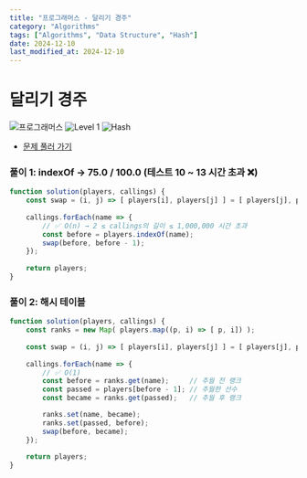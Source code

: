 ```yaml
---
title: "프로그래머스 - 달리기 경주"
category: "Algorithms"
tags: ["Algorithms", "Data Structure", "Hash"]
date: 2024-12-10
last_modified_at: 2024-12-10
---
```


# 달리기 경주

<img src="https://img.shields.io/badge/-프로그래머스-1e2a3c" alt="프로그래머스"/> <img src="https://img.shields.io/badge/-Level 1-blue" alt="Level 1"/> <img src="https://img.shields.io/badge/-Hash-yellow" alt="Hash"/>

- [문제 풀러 가기](https://school.programmers.co.kr/learn/courses/30/lessons/178871)

### 풀이 1: indexOf → 75.0 / 100.0 (테스트 10 ~ 13 시간 초과 ❌)

```js
function solution(players, callings) {
    const swap = (i, j) => [ players[i], players[j] ] = [ players[j], players[i] ];
    
    callings.forEach(name => {
        // ✅ O(n) → 2 ≤ callings의 길이 ≤ 1,000,000 시간 초과
        const before = players.indexOf(name);
        swap(before, before - 1);
    });
    
    return players;
}
```

### 풀이 2: 해시 테이블  

```js
function solution(players, callings) {
    const ranks = new Map( players.map((p, i) => [ p, i]) );
    
    const swap = (i, j) => [ players[i], players[j] ] = [ players[j], players[i] ];
    
    callings.forEach(name => {
        // ✅ O(1)
        const before = ranks.get(name);     // 추월 전 랭크  
        const passed = players[before - 1]; // 추월한 선수
        const became = ranks.get(passed);   // 추월 후 랭크 

        ranks.set(name, became);
        ranks.set(passed, before);
        swap(before, became);
    });
    
    return players;
}
```
